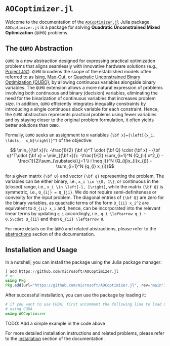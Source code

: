 # `AOCoptimizer.jl`

Welcome to the documentation of the [`AOCoptimizer.jl`](https://github.com/microsoft/AOCoptimizer.jl)
Julia package.
`AOCoptimizer.jl` is a package for solving **Quadratic Unconstrained Mixed Optimization** (`QUMO`) problems.

## The `QUMO` Abstraction

`QUMO` is a new abstraction designed for expressing practical optimization problems that
aligns seamlessly with innovative hardware solutions
(e.g., [Project `AOC`](https://www.microsoft.com/en-us/research/project/aoc/)).
`QUMO` broadens the scope of the established models often referred to as
[Ising](https://en.wikipedia.org/wiki/Ising_model),
[Max-Cut](https://en.wikipedia.org/wiki/Maximum_cut),
or [Quadratic Unconstrained Binary Optimization (QUBO)](https://en.wikipedia.org/wiki/Quadratic_unconstrained_binary_optimization),
by allowing continuous variables alongside binary variables.
The `QUMO` extension allows a more natural expression of problems involving both continuous
and binary (decision) variables, eliminating the need for the binarization of continuous variables
that increases problem size. In addition, `QUMO` efficiently integrates inequality constraints by
introducing a single continuous slack variable for each constraint. Hence, the `QUMO` abstraction
represents practical problems using fewer variables and by staying closer to the original problem
formulation, it often yields better solutions than `QUBO`.

Formally, `QUMO` seeks an assignment to `N` variables
``{\bf x}={\left[{x_1, \ldots,  x_N}\right]}^T`` of the objective:

```math
  \min_{{\bf x}}\: -\frac{1}{2} {\bf x}^T \cdot {\bf Q} \cdot {\bf x} - {\bf q}^T\cdot {\bf x} =
  \min_{{\bf x}}\: -\frac{1}{2} \sum_{i=1}^N {Q_{ii} x^2_i} -
  \frac{1}{2}\sum_{\substack{i,j=1 \\ i \neq j}}^N {Q_{ij}x_{i}x_{j}} - \sum_{i=1}^N {q_{i} x_{i}}
```

for a given matrix ``{\bf Q}`` and vector ``{\bf q}`` representing the problem.
The variables can be either binary, i.e., ``x_i \in \{0, 1\}``,
or continuous in the (closed) range, i.e., ``x_i \in \left[-1, 1\right]``,
while the matrix ``{\bf Q}`` is symmetric, i.e., ``Q_{ij} = Q_{ji}``.
We do not require semi-definiteness or convexity for the input problem.
The diagonal entries of ``{\bf Q}`` are zero for the binary variables,
as quadratic terms of the form ``Q_{ii} x_i^2`` are equivalent to
``Q_{ii} x_i`` and, hence,
can be incorporated into the relevant linear terms by updating ``q_i``
accordingly, i.e., ``q_i \leftarrow q_i + 0.5\cdot Q_{ii}`` and then ``Q_{ii} \leftarrow 0``.

For more details on the `QUMO` and related abstractions,
please refer to the [abstractions](background/abstractions.md) section of the documentation.

## Installation and Usage

In a nutshell, you can install the package using the Julia package manager:

```julia
] add https://github.com/microsoft/AOCoptimizer.jl
# or
using Pkg
Pkg.add(url="https://github.com/microsoft/AOCoptimizer.jl", rev="main")
```

After successful installation, you can use the package by loading it:

```julia
# if you want to use CUDA, first uncomment the following line to load CUDA.jl
# using CUDA
using AOCoptimizer
```

TODO: Add a simple example in the code above

For more detailed installation instructions and related problems,
please refer to the [installation](manual/installation.md) section of the documentation.

